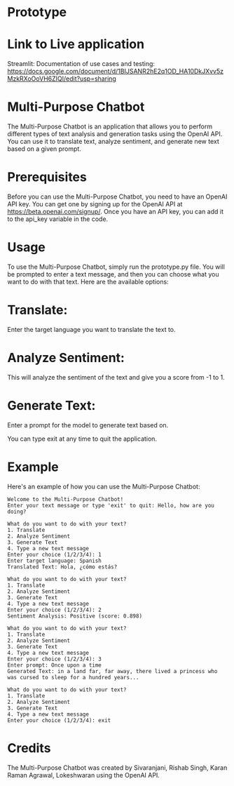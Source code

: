 # Prototype

# Link to Live application

Streamlit: 
Documentation of use cases and testing: https://docs.google.com/document/d/1BIJSANR2hE2q1OD_HA10DkJXvv5zMzkRXoOoVH6ZIQI/edit?usp=sharing

# Multi-Purpose Chatbot
The Multi-Purpose Chatbot is an application that allows you to perform different types of text analysis and generation tasks using the OpenAI API. You can use it to translate text, analyze sentiment, and generate new text based on a given prompt.

# Prerequisites
Before you can use the Multi-Purpose Chatbot, you need to have an OpenAI API key. You can get one by signing up for the OpenAI API at https://beta.openai.com/signup/. Once you have an API key, you can add it to the api_key variable in the code.

# Usage
To use the Multi-Purpose Chatbot, simply run the prototype.py file. You will be prompted to enter a text message, and then you can choose what you want to do with that text. Here are the available options:

# Translate: 
Enter the target language you want to translate the text to.

# Analyze Sentiment: 
This will analyze the sentiment of the text and give you a score from -1 to 1.

# Generate Text: 
Enter a prompt for the model to generate text based on.

You can type exit at any time to quit the application.

# Example
Here's an example of how you can use the Multi-Purpose Chatbot:

```
Welcome to the Multi-Purpose Chatbot!
Enter your text message or type 'exit' to quit: Hello, how are you doing?

What do you want to do with your text?
1. Translate
2. Analyze Sentiment
3. Generate Text
4. Type a new text message
Enter your choice (1/2/3/4): 1
Enter target language: Spanish
Translated Text: Hola, ¿cómo estás?

What do you want to do with your text?
1. Translate
2. Analyze Sentiment
3. Generate Text
4. Type a new text message
Enter your choice (1/2/3/4): 2
Sentiment Analysis: Positive (score: 0.898)

What do you want to do with your text?
1. Translate
2. Analyze Sentiment
3. Generate Text
4. Type a new text message
Enter your choice (1/2/3/4): 3
Enter prompt: Once upon a time
Generated Text: in a land far, far away, there lived a princess who was cursed to sleep for a hundred years...

What do you want to do with your text?
1. Translate
2. Analyze Sentiment
3. Generate Text
4. Type a new text message
Enter your choice (1/2/3/4): exit
```

# Credits
The Multi-Purpose Chatbot was created by Sivaranjani, Rishab Singh, Karan Raman Agrawal, Lokeshwaran using the OpenAI API.


